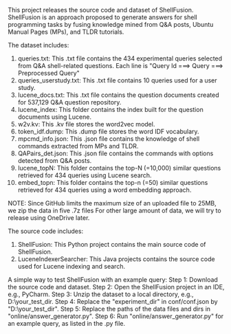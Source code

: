 This project releases the source code and dataset of ShellFusion. 
ShellFusion is an approach proposed to generate answers for shell programming tasks by fusing knowledge mined from Q&A posts, Ubuntu Manual Pages (MPs), and TLDR tutorials.

The dataset includes:
1. queries.txt: This .txt file contains the 434 experimental queries selected from Q&A shell-related questions.
                Each line is "Query Id ===> Query ===> Preprocessed Query"
2. queries_userstudy.txt: This .txt file contains 10 queries used for a user study.
3. lucene_docs.txt: This .txt file contains the question documents created for 537,129 Q&A question repository.
4. lucene_index: This folder contains the index built for the question documents using Lucene.
5. w2v.kv: This .kv file stores the word2vec model.
6. token_idf.dump: This .dump file stores the word IDF vocabulary.
7. mpcmd_info.json: This .json file contains the knowledge of shell commands extracted from MPs and TLDR.
8. QAPairs_det.json: This .json file contains the commands with options detected from Q&A posts.
9. lucene_topN: This folder contains the top-N (=10,000) similar questions retrieved for 434 queries using Lucene search.
10. embed_topn: This folder contains the top-n (=50) similar questions retrieved for 434 queries using a word embedding approach.

NOTE: Since GitHub limits the maximum size of an uploaded file to 25MB, we zip the data in five .7z files
For other large amount of data, we will try to release using OneDrive later.

The source code includes:
1. ShellFusion: This Python project contains the main source code of ShellFusion.
2. LuceneIndexerSearcher: This Java projects contains the source code used for Lucene indexing and search.

A simple way to test ShellFusion with an example query:
Step 1: Download the source code and dataset.
Step 2: Open the ShellFusion project in an IDE, e.g., PyCharm.
Step 3: Unzip the dataset to a local directory, e.g., D:\\your_test_dir.
Step 4: Replace the "experiment_dir" in conf/conf.json by "D:\\your_test_dir".
Step 5: Replace the paths of the data files and dirs in "online/answer_generator.py".
Step 6: Run "online/answer_generator.py" for an example query, as listed in the .py file.

